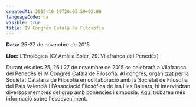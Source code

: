 ```yaml
---
createdAt: 2015-10-10T20:05:59+02:00
languageCode: ca
visible: true
title: IV Congrés Català de Filosofia
---
```


**Data:** 25-27 de novembre de 2015

**Lloc:** L'Enològica (C/ Amàlia Soler, 29. Vilafranca del Penedès)

Durant els dies 25, 26 i 27 de novembre de 2015 se celebrarà a Vilafranca del Penedès el IV Congrés Català de Filosofia. Al congrés, organitzat per la Societat Catalana de Filosofia en col·laboració amb la Societat de Filosofia del País Valencià i l'Associació Filosòfica de les Illes Balears, hi intervindran diversos membres del grup amb ponències i simposia. [Aquí](http://iv-congres-catala-filosofia.espais.iec.cat/) trobareu més informació sobre l'esdeveniment.